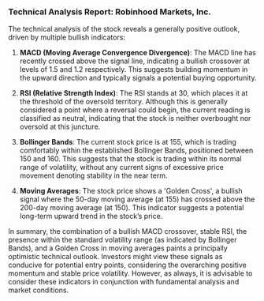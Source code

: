 ### Technical Analysis Report: Robinhood Markets, Inc.

The technical analysis of the stock reveals a generally positive outlook, driven by multiple bullish indicators:

1. **MACD (Moving Average Convergence Divergence)**: The MACD line has recently crossed above the signal line, indicating a bullish crossover at levels of 1.5 and 1.2 respectively. This suggests building momentum in the upward direction and typically signals a potential buying opportunity.

2. **RSI (Relative Strength Index)**: The RSI stands at 30, which places it at the threshold of the oversold territory. Although this is generally considered a point where a reversal could begin, the current reading is classified as neutral, indicating that the stock is neither overbought nor oversold at this juncture.

3. **Bollinger Bands**: The current stock price is at 155, which is trading comfortably within the established Bollinger Bands, positioned between 150 and 160. This suggests that the stock is trading within its normal range of volatility, without any current signs of excessive price movement denoting stability in the near term.

4. **Moving Averages**: The stock price shows a 'Golden Cross', a bullish signal where the 50-day moving average (at 155) has crossed above the 200-day moving average (at 150). This indicator suggests a potential long-term upward trend in the stock’s price.

In summary, the combination of a bullish MACD crossover, stable RSI, the presence within the standard volatility range (as indicated by Bollinger Bands), and a Golden Cross in moving averages paints a principally optimistic technical outlook. Investors might view these signals as conducive for potential entry points, considering the overarching positive momentum and stable price volatility. However, as always, it is advisable to consider these indicators in conjunction with fundamental analysis and market conditions.